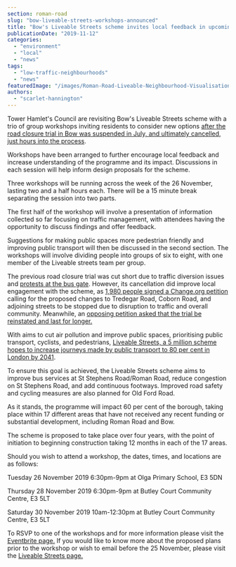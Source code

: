```yaml
---
section: roman-road
slug: "bow-liveable-streets-workshops-announced"
title: "Bow's Liveable Streets scheme invites local feedback in upcoming workshops"
publicationDate: "2019-11-12"
categories: 
  - "environment"
  - "local"
  - "news"
tags: 
  - "low-traffic-neighbourhoods"
  - "news"
featuredImage: "/images/Roman-Road-Liveable-Neighbourhood-Visualisation.jpg"
authors: 
  - "scarlet-hannington"
---
```


Tower Hamlet's Council are revisiting Bow's Liveable Streets scheme with a trio of group workshops inviting residents to consider new options [after the road closure trial in Bow was suspended in July, and ultimately cancelled, just hours into the process](https://romanroadlondon.com/liveable-streets-traffic-trial-cancelled/).

Workshops have been arranged to further encourage local feedback and increase understanding of the programme and its impact. Discussions in each session will help inform design proposals for the scheme.

Three workshops will be running across the week of the 26 November, lasting two and a half hours each. There will be a 15 minute break separating the session into two parts.

The first half of the workshop will involve a presentation of information collected so far focusing on traffic management, with attendees having the opportunity to discuss findings and offer feedback.

Suggestions for making public spaces more pedestrian friendly and improving public transport will then be discussed in the second section. The workshops will involve dividing people into groups of six to eight, with one member of the Liveable streets team per group.

The previous road closure trial was cut short due to traffic diversion issues and [protests at the bus gate](https://www.eastlondonadvertiser.co.uk/news/politics/bow-liveable-streets-trial-suspended-1-6163506). However, its cancellation did improve local engagement with the scheme, as [1,980 people signed a Change.org petition](https://www.change.org/p/rushanara-ali-mp-action-to-stop-the-bus-gate-in-tredegar-road-bow-and-other-changes-that-are-linked?recruiter=315698663&utm_source=share_petition&utm_medium=copylink&utm_campaign=share_petition&utm_term=Search%3ESAP%3EUK%3ENonBrand%3EBMM&use_react=false) calling for the proposed changes to Tredegar Road, Coborn Road, and adjoining streets to be stopped due to disruption to traffic and overall community. Meanwhile, an [opposing petition asked that the trial be reinstated and last for longer.](https://www.change.org/p/mayor-of-tower-hamlets-reinstate-bow-liveable-streets-road-closures)

With aims to cut air pollution and improve public spaces, prioritising public transport, cyclists, and pedestrians, [Liveable Streets, a 5 million scheme hopes to increase journeys made by public transport to 80 per cent in London by 2041](https://romanroadlondon.com/tfl-plans-3-million-transformation-bow-roman-road/).

To ensure this goal is achieved, the Liveable Streets scheme aims to improve bus services at St Stephens Road/Roman Road, reduce congestion on St Stephens Road, and add continuous footways. Improved road safety and cycling measures are also planned for Old Ford Road.

As it stands, the programme will impact 60 per cent of the borough, taking place within 17 different areas that have not received any recent funding or substantial development, including Roman Road and Bow.

The scheme is proposed to take place over four years, with the point of initiation to beginning construction taking 12 months in each of the 17 areas.

Should you wish to attend a workshop, the dates, times, and locations are as follows:

Tuesday 26 November 2019 6:30pm-9pm at Olga Primary School, E3 5DN

Thursday 28 November 2019 6:30pm-9pm at Butley Court Community Centre, E3 5LT

Saturday 30 November 2019 10am-12:30pm at Butley Court Community Centre, E3 5LT

To RSVP to one of the workshops and for more information please visit the [Eventbrite page.](https://www.eventbrite.co.uk/e/tower-hamlets-liveable-streets-co-design-workshops-bow-tickets-80452869699) If you would like to know more about the proposed plans prior to the workshop or wish to email before the 25 November, please visit the [Liveable Streets page.](https://www.pclconsult.co.uk/liveablestreetsbow/)
